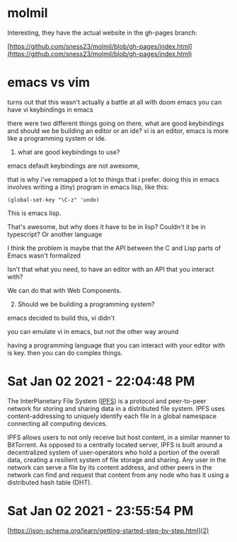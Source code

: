 # molmil

Interesting, they have the actual website in the gh-pages branch:

[https://github.com/sness23/molmil/blob/gh-pages/index.html](https://github.com/sness23/molmil/blob/gh-pages/index.html)

# emacs vs vim

turns out that this wasn't actually a battle at all
with doom emacs you can have vi keybindings in emacs

there were two different things going on there,
what are good keybindings and should we be building
an editor or an ide?  vi is an editor, emacs is more
like a programming system or ide.

1) what are good keybindings to use?

emacs default keybindings are not awesome,

that is why i've remapped a lot to things
that i prefer.  doing this in emacs involves
writing a (tiny) program in emacs lisp, like this:

    (global-set-key "\C-z" 'undo)

This is emacs lisp.

That's awesome, but why does it have to be in lisp?
Couldn't it be in typescript?  Or another language

I think the problem is maybe that the API between
the C and Lisp parts of Emacs wasn't formalized

Isn't that what you need, to have an editor with an
API that you interact with?

We can do that with Web Components.

2) Should we be building a programming system?

emacs decided to build this, vi didn't

you can emulate vi in emacs, but not the other way around

having a programming language that you can interact with your
editor with is key.  then you can do complex things.

# Sat Jan 02 2021 - 22:04:48 PM

The InterPlanetary File System ([IPFS](1)) is a protocol and peer-to-peer
network for storing and sharing data in a distributed file system. IPFS uses
content-addressing to uniquely identify each file in a global namespace
connecting all computing devices.

IPFS allows users to not only receive but host content, in a similar manner to
BitTorrent. As opposed to a centrally located server, IPFS is built around a
decentralized system of user-operators who hold a portion of the overall data,
creating a resilient system of file storage and sharing. Any user in the network
can serve a file by its content address, and other peers in the network can find
and request that content from any node who has it using a distributed hash table
(DHT).

[1]: https://en.wikipedia.org/wiki/InterPlanetary_File_System

# Sat Jan 02 2021 - 23:55:54 PM

[https://json-schema.org/learn/getting-started-step-by-step.html](2)

[2]: https://json-schema.org/learn/getting-started-step-by-step.html
